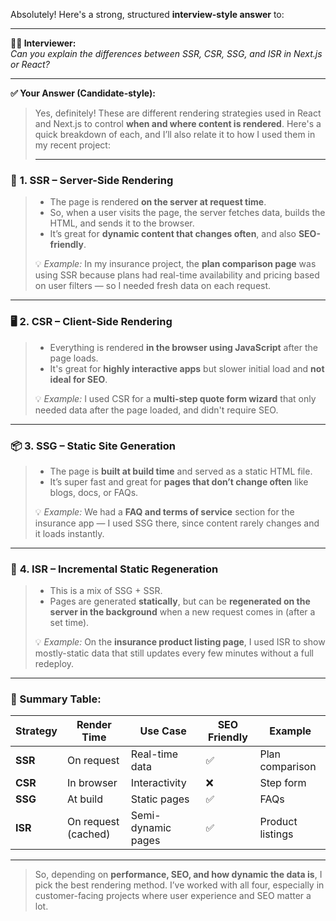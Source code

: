 Absolutely! Here's a strong, structured **interview-style answer** to:

---

**🧑‍💼 Interviewer:**  
*Can you explain the differences between SSR, CSR, SSG, and ISR in Next.js or React?*

---

**✅ Your Answer (Candidate-style):**

> Yes, definitely! These are different rendering strategies used in React and Next.js to control **when and where content is rendered**. Here's a quick breakdown of each, and I’ll also relate it to how I used them in my recent project:
>
> ---

### 🔁 **1. SSR – Server-Side Rendering**
> - The page is rendered **on the server at request time**.
> - So, when a user visits the page, the server fetches data, builds the HTML, and sends it to the browser.
> - It’s great for **dynamic content that changes often**, and also **SEO-friendly**.
>
> 💡 *Example:* In my insurance project, the **plan comparison page** was using SSR because plans had real-time availability and pricing based on user filters — so I needed fresh data on each request.

---

### 🖥️ **2. CSR – Client-Side Rendering**
> - Everything is rendered **in the browser using JavaScript** after the page loads.
> - It's great for **highly interactive apps** but slower initial load and **not ideal for SEO**.
>
> 💡 *Example:* I used CSR for a **multi-step quote form wizard** that only needed data after the page loaded, and didn't require SEO.

---

### 📦 **3. SSG – Static Site Generation**
> - The page is **built at build time** and served as a static HTML file.
> - It’s super fast and great for **pages that don’t change often** like blogs, docs, or FAQs.
>
> 💡 *Example:* We had a **FAQ and terms of service** section for the insurance app — I used SSG there, since content rarely changes and it loads instantly.

---

### 🔄 **4. ISR – Incremental Static Regeneration**
> - This is a mix of SSG + SSR.
> - Pages are generated **statically**, but can be **regenerated on the server in the background** when a new request comes in (after a set time).
>
> 💡 *Example:* On the **insurance product listing page**, I used ISR to show mostly-static data that still updates every few minutes without a full redeploy.

---

### 🧠 Summary Table:

| Strategy | Render Time | Use Case | SEO Friendly | Example |
|---------|-------------|----------|---------------|---------|
| **SSR** | On request  | Real-time data | ✅ | Plan comparison |
| **CSR** | In browser  | Interactivity | ❌ | Step form |
| **SSG** | At build    | Static pages | ✅ | FAQs |
| **ISR** | On request (cached) | Semi-dynamic pages | ✅ | Product listings |

---

> So, depending on **performance, SEO, and how dynamic the data is**, I pick the best rendering method. I’ve worked with all four, especially in customer-facing projects where user experience and SEO matter a lot.
